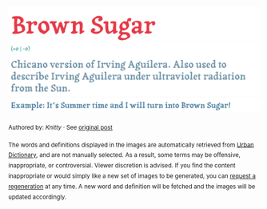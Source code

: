 ![](img/word.1758868414041.png)
![](img/vote.1758868414041.png)
![](img/definition.1758868414041.png)
![](img/example.1758868414041.png)

<sub>Authored by: _Knitty_ · See [original post](https://www.urbandictionary.com/define.php?term=Brown%20Sugar&defid=17851009)</sub>

<sub>The words and definitions displayed in the images are automatically retrieved from [Urban Dictionary](https://www.urbandictionary.com), and are not manually selected.
As a result, some terms may be offensive, inappropriate, or controversial. Viewer discretion is advised.
If you find the content inappropriate or would simply like a new set of images to be generated, you can [request a regeneration](https://github.com/maximelafarie/maximelafarie/issues/new?template=report-word.yml) at any time. A new word and definition will be fetched and the images will be updated accordingly.</sub>
